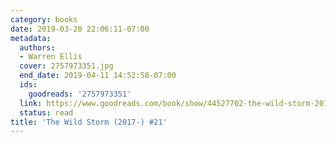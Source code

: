 ```yaml
---
category: books
date: 2019-03-20 22:06:11-07:00
metadata:
  authors:
  - Warren Ellis
  cover: 2757973351.jpg
  end_date: 2019-04-11 14:52:58-07:00
  ids:
    goodreads: '2757973351'
  link: https://www.goodreads.com/book/show/44527702-the-wild-storm-2017--21
  status: read
title: 'The Wild Storm (2017-) #21'
---
```

